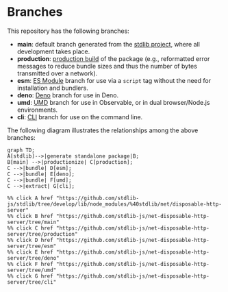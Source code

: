 <!--

@license Apache-2.0

Copyright (c) 2023 The Stdlib Authors.

Licensed under the Apache License, Version 2.0 (the "License");
you may not use this file except in compliance with the License.
You may obtain a copy of the License at

    http://www.apache.org/licenses/LICENSE-2.0

Unless required by applicable law or agreed to in writing, software
distributed under the License is distributed on an "AS IS" BASIS,
WITHOUT WARRANTIES OR CONDITIONS OF ANY KIND, either express or implied.
See the License for the specific language governing permissions and
limitations under the License.

-->

# Branches

This repository has the following branches:

-   **main**: default branch generated from the [stdlib project][stdlib-url], where all development takes place.
-   **production**: [production build][production-url] of the package (e.g., reformatted error messages to reduce bundle sizes and thus the number of bytes transmitted over a network).
-   **esm**: [ES Module][esm-url] branch for use via a `script` tag without the need for installation and bundlers.
-   **deno**: [Deno][deno-url] branch for use in Deno.
-   **umd**: [UMD][umd-url] branch for use in Observable, or in dual browser/Node.js environments.
-   **cli**: [CLI][cli-url] branch for use on the command line.

The following diagram illustrates the relationships among the above branches:

```mermaid
graph TD;
A[stdlib]-->|generate standalone package|B;
B[main] -->|productionize| C[production];
C -->|bundle| D[esm];
C -->|bundle| E[deno];
C -->|bundle| F[umd];
C -->|extract| G[cli];

%% click A href "https://github.com/stdlib-js/stdlib/tree/develop/lib/node_modules/%40stdlib/net/disposable-http-server"
%% click B href "https://github.com/stdlib-js/net-disposable-http-server/tree/main"
%% click C href "https://github.com/stdlib-js/net-disposable-http-server/tree/production"
%% click D href "https://github.com/stdlib-js/net-disposable-http-server/tree/esm"
%% click E href "https://github.com/stdlib-js/net-disposable-http-server/tree/deno"
%% click F href "https://github.com/stdlib-js/net-disposable-http-server/tree/umd"
%% click G href "https://github.com/stdlib-js/net-disposable-http-server/tree/cli"
```

[stdlib-url]: https://github.com/stdlib-js/stdlib/tree/develop/lib/node_modules/%40stdlib/net/disposable-http-server
[production-url]: https://github.com/stdlib-js/net-disposable-http-server/tree/production
[deno-url]: https://github.com/stdlib-js/net-disposable-http-server/tree/deno
[umd-url]: https://github.com/stdlib-js/net-disposable-http-server/tree/umd
[esm-url]: https://github.com/stdlib-js/net-disposable-http-server/tree/esm
[cli-url]: https://github.com/stdlib-js/net-disposable-http-server/tree/cli